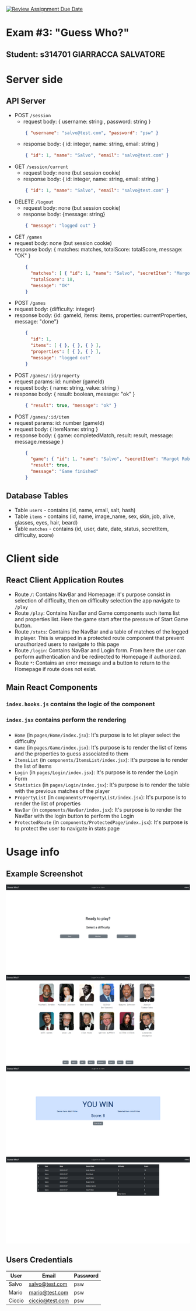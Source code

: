 [![Review Assignment Due Date](https://classroom.github.com/assets/deadline-readme-button-24ddc0f5d75046c5622901739e7c5dd533143b0c8e959d652212380cedb1ea36.svg)](https://classroom.github.com/a/-RTLSo1u)
# Exam #3: "Guess Who?"

## Student: s314701 GIARRACCA SALVATORE

# Server side

## API Server

- POST `/session`
  - request body: { username: string , password: string }
  ```json
      { "username": "salvo@test.com", "password": "psw" }
  ```
  - response body: { id: integer, name: string, email: string }
  ```json
      { "id": 1, "name": "Salvo", "email": "salvo@test.com" }
  ```
- GET `/session/current`
  - request body: none (but session cookie)
  - response body: { id: integer, name: string, email: string }
  ```json
      { "id": 1, "name": "Salvo", "email": "salvo@test.com" }
  ```
- DELETE `/logout`
  - request body: none (but session cookie)
  - response body: {message: string}
  ```json
      { "message": "logged out" }
  ```
- GET `/games`
- request body: none (but session cookie)
- response body: { matches: matches, totalScore: totalScore, message: "OK" }
  ```json
      { 
        "matches": [ { "id": 1, "name": "Salvo", "secretItem": "Margot Robbie", "status": "Complete", "difficulty": 2, "score": "18" } ],
        "totalScore": 18,
        "message": "OK" 
      }
  ```
- POST `/games`
- request body: {difficulty: integer}
- response body: {id: gameId, items: items, properties: currentProperties, message: "done"}
  ```json
      {
        "id": 1,
        "items": [ { }, { }, { } ], 
        "properties": [ { }, { } ], 
        "message": "logged out" 
      }
  ```
- POST `/games/:id/property`
- request params: id: number (gameId)
- request body: { name: string, value: string }
- response body: { result: boolean, message: "ok" }
  ```json
      { "result": true, "message": "ok" }
  ```
- POST `/games/:id/item`
- request params: id: number (gameId)
- request body: { itemName: string }
- response body: { game: completedMatch, result: result, message: message.message }
  ```json
      {
        "game": { "id": 1, "name": "Salvo", "secretItem": "Margot Robbie", "status": "Complete", "difficulty": 2, "score": "18" }, 
        "result": true, 
        "message": "Game finished" 
      }
  ```

## Database Tables

- Table `users` - contains (id, name, email, salt, hash)
- Table `items` - contains (id, name, image_name, sex, skin, job, alive, glasses, eyes, hair, beard)
- Table `matches` - contains (id, user, date, date, status, secretItem, difficulty, score)

# Client side


## React Client Application Routes

- Route `/`: Contains NavBar and Homepage: it's purpose consist in selection of difficulty, then on difficulty selection the app navigate to `/play`
- Route `/play`: Contains NavBar and Game components such items list and properties list. Here the game start after the pressure of Start Game button.
- Route `/stats`: Contains the NavBar and a table of matches of the logged in player. This is wrapped in a protected route component that prevent unauthorized users to navigate to this page
- Route `/login`: Contains NavBar and Login form. From here the user can perform authentication and be redirected to Homepage if authorized.
- Route `*`: Contains an error message and a button to return to the Homepage if route does not exist.


## Main React Components
### `index.hooks.js` contains the logic of the component
### `index.jsx` contains perform the rendering
###

- `Home` (in `pages/Home/index.jsx`): It's purpose is to let player select the difficulty
- `Game` (in `pages/Game/index.jsx`): It's purpose is to render the list of items and the properties to guess associated to them
- `ItemsList` (in `components/ItemsList/index.jsx`): It's purpose is to render the list of items 
- `Login` (in `pages/Login/index.jsx`): It's purpose is to render the Login Form
- `Statistics` (in `pages/Login/index.jsx`): It's purpose is to render the table with the previous matches of the player
- `PropertyList` (in `components/PropertyList/index.jsx`): It's purpose is to render the list of properties
- `NavBar` (in `components/NavBar/index.jsx`): It's purpose is to render the NavBar with the login button to perform the Login
- `ProtectedRoute` (in `components/ProtectedPage/index.jsx`): It's purpose is to protect the user to navigate in stats page


# Usage info

## Example Screenshot

![HomePage](./img/img1.png)
![Game](./img/img2.png)
![Result](./img/img3.png)
![Statistics](./img/img4.png)

## Users Credentials

| User   | Email           | Password |
|--------|-----------------|----------|
| Salvo  | salvo@test.com  | psw      |
| Mario  | mario@test.com  | psw      |
| Ciccio | ciccio@test.com | psw      |


